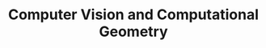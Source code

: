 ---
title: Computer Vision and Computational Geometry
order: 3
img: /assets/img/cv.jpg
publications:
  - date: 2015-02-19
    title: "Structure From Motion using Factor Graphs"
    authors: "Nitin J. Sanket"
    links:
          page: //ieeexplore.ieee.org/abstract/document/7043555/
          code: //ieeexplore.ieee.org/abstract/document/7043555/

  - date: 2015-02-18
    title: "Object Reconstruction and 6DOF object pose estimation using ICP"
    authors: "Nitin J. Sanket"
    links:
          page: //ieeexplore.ieee.org/abstract/document/7043555/
          code: //ieeexplore.ieee.org/abstract/document/7043555/

  - date: 2014-03-17
    title: "Face Replacement"
    authors: "Nitin J. Sanket, Adarsh Vakkaleri Sateesh"
    links:
        page: //ieeexplore.ieee.org/abstract/document/7043555/
        code: //ieeexplore.ieee.org/abstract/document/7043555/

  - date: 2014-03-16
    title: "Face Morphing"
    authors: "Vidur Bhatnagar, Nitin J. Sanket, Sarath Kumar Barathi"
    links:
        page: //ieeexplore.ieee.org/abstract/document/7043555/
        code: //ieeexplore.ieee.org/abstract/document/7043555/

  - date: 2014-03-15
    title: "Automatic Panorama Stitching"
    authors: "Nitin J. Sanket"
    links:
        page: //ieeexplore.ieee.org/abstract/document/7043555/
        code: //ieeexplore.ieee.org/abstract/document/7043555/

---